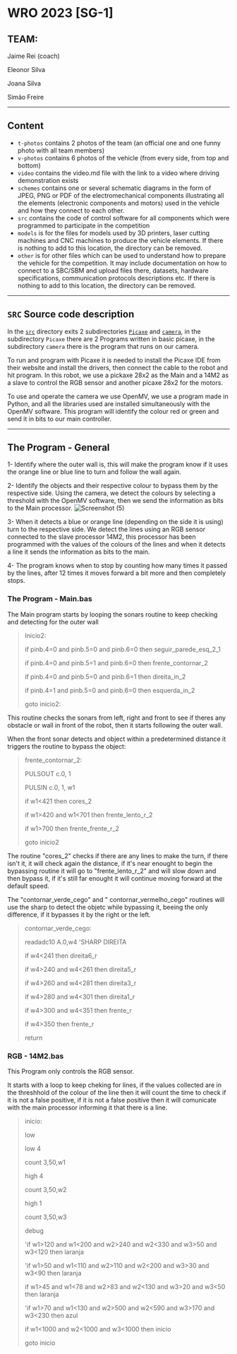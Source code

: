 # WRO 2023 [SG-1]

## TEAM:
Jaime Rei (coach)

Eleonor Silva

Joana Silva

Simão Freire

***
## Content

* `t-photos` contains 2 photos of the team (an official one and one funny photo with all team members)
* `v-photos` contains 6 photos of the vehicle (from every side, from top and bottom)
* `video` contains the video.md file with the link to a video where driving demonstration exists
* `schemes` contains one or several schematic diagrams in the form of JPEG, PNG or PDF of the electromechanical components illustrating all the elements (electronic components and motors) used in the vehicle and how they connect to each other.
* `src` contains the code of control software for all components which were programmed to participate in the competition
* `models` is for the files for models used by 3D printers, laser cutting machines and CNC machines to produce the vehicle elements. If there is nothing to add to this location, the directory can be removed.
* `other` is for other files which can be used to understand how to prepare the vehicle for the competition. It may include documentation on how to connect to a SBC/SBM and upload files there, datasets, hardware specifications, communication protocols descriptions etc. If there is nothing to add to this location, the directory can be removed.
***
## `SRC` Source code description
In the [`src`](/src) directory exits 2 subdirectories [`Picaxe`](/src/Picaxe) and [`camera`](/src/camera), in the subdirectory `Picaxe` there are 2 Programs written in basic picaxe, in the subdirectory `camera` there is the program that runs on our camera.

To run and program with Picaxe it is needed to install the Picaxe IDE from their website and install the drivers, then connect the cable to the robot and hit program. In this robot, we use a pickaxe 28x2 as the Main and a 14M2 as a slave to control the RGB sensor and another picaxe 28x2 for the motors.

To use and operate the camera we use OpenMV, we use a program made in Python, and all the libraries used are installed simultaneously with the OpenMV software. This program will identify the colour red or green and send it in bits to our main controller.
***
## The Program - General

  1- Identify where the outer wall is, this will make the program know if it uses the orange line or blue line to turn and follow the wall again.
  
  2- Identify the objects and their respective colour to bypass them by the respective side.
    Using the camera, we detect the colours by selecting a threshold with the OpenMV software, then we send the information as bits to the Main processor.
  ![Screenshot (5)](https://github.com/ImSimao/Future-Engineers/assets/138500914/bc0c6cec-5bdb-462a-9902-3587a5821a8d)

  3- When it detects a blue or orange line (depending on the side it is using) turn to the respective side.
    We detect the lines using an RGB sensor connected to the slave processor 14M2, this processor has been programmed with the values of the colours of the lines and when it detects a line it sends the information as bits to the main. 
  
  4- The program knows when to stop by counting how many times it passed by the lines, after 12 times it moves forward a bit more and then completely stops.

### The Program - Main.bas

  The Main program starts by looping the sonars routine to keep checking and detecting for the outer wall

  >Inicio2:
>
  > if pinb.4=0 and pinb.5=0 and pinb.6=0  then seguir_parede_esq_2_1
>
  > if pinb.4=0 and pinb.5=1 and pinb.6=0  then frente_contornar_2
>
  > if pinb.4=0 and pinb.5=0 and pinb.6=1  then direita_in_2
>
  > if pinb.4=1 and pinb.5=0 and pinb.6=0  then esquerda_in_2
>
  >goto inicio2:

This routine checks the sonars from left, right and front to see if theres any obstacle or wall in front of the robot, then it starts following the outer wall.

When the front sonar detects and object within a predetermined distance it triggers the routine to bypass the object:

>frente_contornar_2:
>
>PULSOUT c.0, 1
>
>PULSIN c.0, 1, w1
>
>if w1<421 then cores_2
>                   
>if w1>420 and w1<701 then frente_lento_r_2
>
>if w1>700 then frente_frente_r_2
>
>goto inicio2

The routine "cores_2" checks if there are any lines to make the turn, if there isn't it, it will check again the distance, if it's near enought to begin the bypassing routine it will go to "frente_lento_r_2" and will slow down and then bypass it, if it's still far enought it will continue moving forward at the default speed.

The "contornar_verde_cego" and " contornar_vermelho_cego" routines will use the sharp to detect the objetc while bypassing it, beeing the only difference, if it bypasses it by the right or the left.

>contornar_verde_cego:
>
>readadc10 A.0,w4    'SHARP DIREITA
>
>if w4<241 then direita6_r
>    
>if w4>240 and w4<261 then direita5_r
>               
>if w4>260 and w4<281 then direita3_r
>     
>if w4>280 and w4<301 then direita1_r   
>
>if w4>300 and w4<351 then frente_r     
>
>if w4>350 then frente_r
>
>return


### RGB - 14M2.bas

This Program only controls the RGB sensor.

It starts with a loop to keep cheking for lines, if the values collected are in the threshhold of the colour of the line then it will count the time to check if it is not a false positive, if it is not a false positive then it will comunicate with the main processor informing it that there is a line.

>inicio:
>
>low 
>
>low 4
>
>count 3,50,w1
>
>high 4
>
>count 3,50,w2
>
>high 1
>
>count 3,50,w3
>
>debug
>
>'if w1>120 and w1<200 and w2>240 and w2<330 and w3>50 and w3<120 then laranja
>
>'if w1>50 and w1<110 and w2>110 and w2<200 and w3>30 and w3<90 then laranja
> 
>if w1>45 and w1<78 and w2>83 and w2<130 and w3>20 and w3<50 then laranja
>
>'if w1>70 and w1<130 and w2>500 and w2<590 and w3>170 and w3<230 then azul
>
>if w1<1000 and w2<1000 and w3<1000 then inicio
>
>goto inicio


 




  
  


